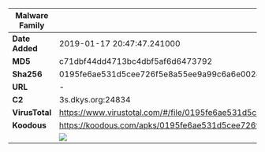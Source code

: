 | Malware Family | SandroRat                                                    |
| -------------- | ------------------------------------------------------------ |
| **Date Added** | 2019-01-17 20:47:47.241000                                                   |
| **MD5**        | c71dbf44dd4713bc4dbf5af6d6473792                             |
| **Sha256**     | 0195fe6ae531d5cee726f5e8a55ee9a99c6a6e0024c705256e51c73787d0815c |
| **URL**        | -                                                            |
| **C2**         | 3s.dkys.org:24834 |
| **VirusTotal** | https://www.virustotal.com/#/file/0195fe6ae531d5cee726f5e8a55ee9a99c6a6e0024c705256e51c73787d0815c/detection |
| **Koodous**    | https://koodous.com/apks/0195fe6ae531d5cee726f5e8a55ee9a99c6a6e0024c705256e51c73787d0815c |
|                | ![](../assets/0195fe6ae531d5cee726f5e8a55ee9a99c6a6e0024c705256e51c73787d0815c.png) |